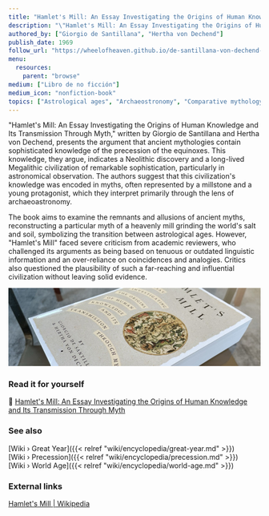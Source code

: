 ```yaml
---
title: "Hamlet's Mill: An Essay Investigating the Origins of Human Knowledge and Its Transmission Through Myth"
description: "\"Hamlet's Mill: An Essay Investigating the Origins of Human Knowledge and Its Transmission Through Myth,\" written by Giorgio de Santillana and Hertha von Dechend, presents the argument that ancient mythologies contain sophisticated knowledge of the precession of the equinoxes. This knowledge, they argue, indicates a Neolithic discovery and a long-lived Megalithic civilization of remarkable sophistication, particularly in astronomical observation. The authors suggest that this civilization's knowledge was encoded in myths, often represented by a millstone and a young protagonist, which they interpret primarily through the lens of archaeoastronomy."
authored_by: ["Giorgio de Santillana", "Hertha von Dechend"]
publish_date: 1969
follow_url: "https://wheelofheaven.github.io/de-santillana-von-dechend-hamlets-mill/"
menu:
  resources:
    parent: "browse"
medium: ["Libro de no ficción"]
medium_icon: "nonfiction-book"
topics: ["Astrological ages", "Archaeostronomy", "Comparative mythology", "History of science", "Precession"]
---
```


"Hamlet's Mill: An Essay Investigating the Origins of Human Knowledge and Its Transmission Through Myth," written by Giorgio de Santillana and Hertha von Dechend, presents the argument that ancient mythologies contain sophisticated knowledge of the precession of the equinoxes. This knowledge, they argue, indicates a Neolithic discovery and a long-lived Megalithic civilization of remarkable sophistication, particularly in astronomical observation. The authors suggest that this civilization's knowledge was encoded in myths, often represented by a millstone and a young protagonist, which they interpret primarily through the lens of archaeoastronomy.

The book aims to examine the remnants and allusions of ancient myths, reconstructing a particular myth of a heavenly mill grinding the world's salt and soil, symbolizing the transition between astrological ages. However, "Hamlet's Mill" faced severe criticism from academic reviewers, who challenged its arguments as being based on tenuous or outdated linguistic information and an over-reliance on coincidences and analogies. Critics also questioned the plausibility of such a far-reaching and influential civilization without leaving solid evidence​
​.

![Image](images/hamlets-mill-book.jpg "Hamlet's Mill, 1969 — De Santillana & Von Dechend")

### Read it for yourself

📖  [Hamlet\'s Mill: An Essay Investigating the Origins of Human Knowledge and Its Transmission Through Myth](https://wheelofheaven.github.io/de-santillana-von-dechend-hamlets-mill/)

### See also

[Wiki › Great Year]({{< relref "wiki/encyclopedia/great-year.md" >}})</br>
[Wiki › Precession]({{< relref "wiki/encyclopedia/precession.md" >}})</br>
[Wiki › World Age]({{< relref "wiki/encyclopedia/world-age.md" >}})</br>

### External links

[Hamlet\'s Mill | Wikipedia](https://en.wikipedia.org/wiki/Hamlet%27s_Mill)
